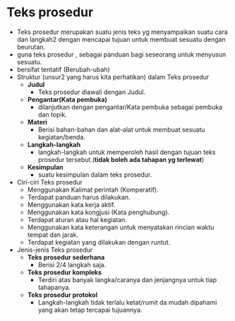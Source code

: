 # Teks prosedur

- Teks prosedur merupakan suatu jenis teks yg menyampaikan suatu cara dan langkah2 dengan mencapai tujuan untuk membuat sesuatu dengan beurutan.
- guna teks prosedur , sebagai panduan bagi seseorang untuk menyusun sesuatu.
- bersifat tentatif (Berubah-ubah)
- Struktur (unsur2 yang harus kita perhatikan) dalam Teks prosedur
	- **Judul**
		- Teks prosedur diawali dengan Judul.
	- **Pengantar(Kata pembuka)**
		- dilanjutkan dengan pengantar/Kata pembuka sebagai pembuka dan topik.
	- **Materi**
		- Berisi bahan-bahan dan alat-alat untuk membuat sesuatu kegiatan/benda.
	- **Langkah-langkah**
		- langkah-langkah untuk memperoleh hasil dengan tujuan teks prosedur tersebut.(**tidak boleh ada tahapan yg terlewat**)
	- **Kesimpulan**
		- suatu kesimpulan dalam teks prosedur.
- Ciri-ciri Teks prosedur
	- Menggunakan Kalimat perintah (Komperatif).
	- Terdapat panduan harus dilakukan.
	- Menggunakan kata kerja aktif.
	- Menggunakan kata kongjusi (Kata penghubung).
	- Terdapat aturan atau hal kegiatan.
	- Menggunakan kata keterangan untuk menyatakan rincian waktu tempat dan jarak.
	- Terdapat kegiatan yang dilakukan dengan runtut.
- Jenis-jenis Teks prosedur
	- **Teks prosedur sederhana**
		- Berisi 2/4 langkah saja.
	- **Teks prosedur kompleks**
		- Terdiri atas banyak langka/caranya dan jenjangnya untuk tiap tahapanya.
	- **Teks prosedur protokol**
		- Langkah-langkah tidak terlalu ketat/rumit da mudah dipahami yang akan tetap tercapai tujuannya.